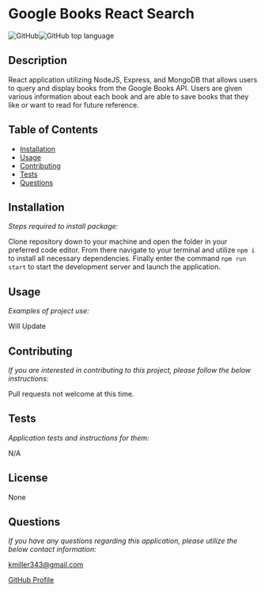 # Google Books React Search

  ![GitHub](https://img.shields.io/github/license/k1te-m/Google-Books-React-Search)![GitHub top language](https://img.shields.io/github/languages/top/k1te-m/Google-Books-React-Search)

  ## Description
  React application utilizing NodeJS, Express, and MongoDB that allows users to query and display books from the Google Books API. Users are given various information about each book and are able to save books that they like or want to read for future reference.

  ## Table of Contents
  * [Installation](#installation)
  * [Usage](#usage)
  * [Contributing](#contributing)
  * [Tests](#tests)
  * [Questions](#questions)

  ## Installation 
    
  *Steps required to install package:* 
    
  Clone repository down to your machine and open the folder in your preferred code editor. From there navigate to your terminal and utilize `npm i` to install all necessary dependencies. Finally enter the command `npm run start` to start the development server and launch the application. 

  ## Usage

  *Examples of project use:*

  Will Update

  ## Contributing

  *If you are interested in contributing to this project, please follow the below instructions:*

  Pull requests not welcome at this time.

  ## Tests

  *Application tests and instructions for them:*

  N/A

  ## License

  None
  

  ## Questions

  *If you have any questions regarding this application, please utilize the below contact information:*

  [kmiller343@gmail.com](mailto:kmiller343@gmail.com)
  
  [GitHub Profile](https://www.github.com/k1te-m)
  
